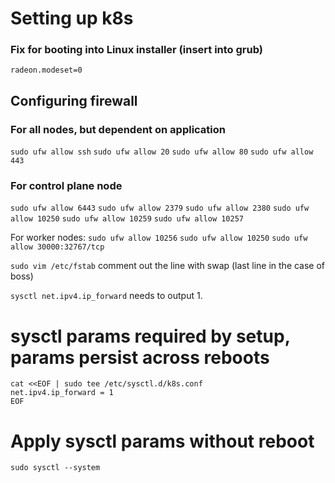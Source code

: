 # Setting up k8s

### Fix for booting into Linux installer (insert into grub)

```radeon.modeset=0```

## Configuring firewall

### For all nodes, but dependent on application

```sudo ufw allow ssh```
```sudo ufw allow 20```
```sudo ufw allow 80```
```sudo ufw allow 443```

### For control plane node

```sudo ufw allow 6443```
```sudo ufw allow 2379```
```sudo ufw allow 2380```
```sudo ufw allow 10250```
```sudo ufw allow 10259```
```sudo ufw allow 10257```

For worker nodes:
```sudo ufw allow 10256```
```sudo ufw allow 10250```
```sudo ufw allow 30000:32767/tcp```

```sudo vim /etc/fstab``` comment out the line with swap (last line in the case of boss)

```sysctl net.ipv4.ip_forward``` needs to output 1.

# sysctl params required by setup, params persist across reboots

```
cat <<EOF | sudo tee /etc/sysctl.d/k8s.conf
net.ipv4.ip_forward = 1
EOF
```

# Apply sysctl params without reboot

`sudo sysctl --system`
